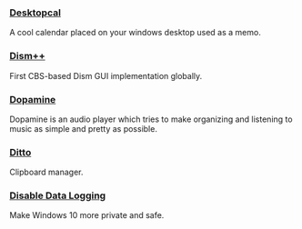### [Desktopcal](http://www.desktopcal.com/)

A cool calendar placed on your windows desktop used as a memo.

### [Dism++](https://www.chuyu.me/)

First CBS-based Dism GUI implementation globally.

### [Dopamine](http://www.digimezzo.com/software/dopamine/)

Dopamine is an audio player which tries to make organizing and listening to music as simple and pretty as possible.

### [Ditto](http://ditto-cp.sourceforge.net/)

Clipboard manager.

### [Disable Data Logging](https://www.reddit.com/r/Windows10/comments/3f38ed/guide_how_to_disable_data_logging_in_w10)

Make Windows 10 more private and safe.

